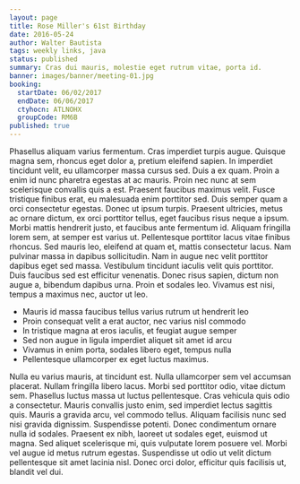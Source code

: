```yaml
---
layout: page
title: Rose Miller's 61st Birthday
date: 2016-05-24
author: Walter Bautista
tags: weekly links, java
status: published
summary: Cras dui mauris, molestie eget rutrum vitae, porta id.
banner: images/banner/meeting-01.jpg
booking:
  startDate: 06/02/2017
  endDate: 06/06/2017
  ctyhocn: ATLNOHX
  groupCode: RM6B
published: true
---
```

Phasellus aliquam varius fermentum. Cras imperdiet turpis augue. Quisque magna sem, rhoncus eget dolor a, pretium eleifend sapien. In imperdiet tincidunt velit, eu ullamcorper massa cursus sed. Duis a ex quam. Proin a enim id nunc pharetra egestas at ac mauris. Proin nec nunc at sem scelerisque convallis quis a est. Praesent faucibus maximus velit. Fusce tristique finibus erat, eu malesuada enim porttitor sed. Duis semper quam a orci consectetur egestas.
Donec ut ipsum turpis. Praesent ultricies, metus ac ornare dictum, ex orci porttitor tellus, eget faucibus risus neque a ipsum. Morbi mattis hendrerit justo, et faucibus ante fermentum id. Aliquam fringilla lorem sem, at semper est varius ut. Pellentesque porttitor lacus vitae finibus rhoncus. Sed mauris leo, eleifend at quam et, mattis consectetur lacus. Nam pulvinar massa in dapibus sollicitudin. Nam in augue nec velit porttitor dapibus eget sed massa. Vestibulum tincidunt iaculis velit quis porttitor. Duis faucibus sed est efficitur venenatis. Donec risus sapien, dictum non augue a, bibendum dapibus urna. Proin et sodales leo. Vivamus est nisi, tempus a maximus nec, auctor ut leo.

* Mauris id massa faucibus tellus varius rutrum ut hendrerit leo
* Proin consequat velit a erat auctor, nec varius nisl commodo
* In tristique magna at eros iaculis, et feugiat augue semper
* Sed non augue in ligula imperdiet aliquet sit amet id arcu
* Vivamus in enim porta, sodales libero eget, tempus nulla
* Pellentesque ullamcorper ex eget luctus maximus.

Nulla eu varius mauris, at tincidunt est. Nulla ullamcorper sem vel accumsan placerat. Nullam fringilla libero lacus. Morbi sed porttitor odio, vitae dictum sem. Phasellus luctus massa ut luctus pellentesque. Cras vehicula quis odio a consectetur. Mauris convallis justo enim, sed imperdiet lectus sagittis quis. Mauris a gravida arcu, vel commodo tellus. Aliquam facilisis nunc sed nisi gravida dignissim. Suspendisse potenti. Donec condimentum ornare nulla id sodales. Praesent ex nibh, laoreet ut sodales eget, euismod ut magna. Sed aliquet scelerisque mi, quis vulputate lorem posuere vel. Morbi vel augue id metus rutrum egestas. Suspendisse ut odio ut velit dictum pellentesque sit amet lacinia nisl. Donec orci dolor, efficitur quis facilisis ut, blandit vel dui.
